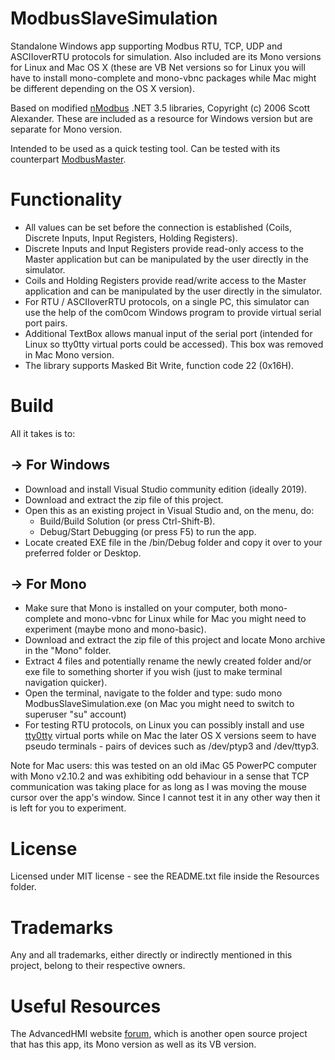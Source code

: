 # ModbusSlaveSimulation
Standalone Windows app supporting Modbus RTU, TCP, UDP and ASCIIoverRTU protocols for simulation. Also included are its Mono versions for Linux and Mac OS X (these are VB Net versions so for Linux you will have to install mono-complete and mono-vbnc packages while Mac might be different depending on the OS X version).

Based on modified [nModbus](https://code.google.com/p/nmodbus/) .NET 3.5 libraries, Copyright (c) 2006 Scott Alexander.
These are included as a resource for Windows version but are separate for Mono version.

Intended to be used as a quick testing tool. Can be tested with its counterpart [ModbusMaster](https://github.com/GitHubDragonFly/ModbusMaster).

# Functionality
- All values can be set before the connection is established (Coils, Discrete Inputs, Input Registers, Holding Registers).
- Discrete Inputs and Input Registers provide read-only access to the Master application but can be manipulated by the user directly in the simulator.
- Coils and Holding Registers provide read/write access to the Master application and can be manipulated by the user directly in the simulator.
- For RTU / ASCIIoverRTU protocols, on a single PC, this simulator can use the help of the com0com Windows program to provide virtual serial port pairs.
- Additional TextBox allows manual input of the serial port (intended for Linux so tty0tty virtual ports could be accessed). This box was removed in Mac Mono version.
- The library supports Masked Bit Write, function code 22 (0x16H).

# Build
All it takes is to:
## -> For Windows
- Download and install Visual Studio community edition (ideally 2019).
- Download and extract the zip file of this project.
- Open this as an existing project in Visual Studio and, on the menu, do:
  - Build/Build Solution (or press Ctrl-Shift-B).
  - Debug/Start Debugging (or press F5) to run the app.
- Locate created EXE file in the /bin/Debug folder and copy it over to your preferred folder or Desktop.
## -> For Mono
- Make sure that Mono is installed on your computer, both mono-complete and mono-vbnc for Linux while for Mac you might need to experiment (maybe mono and mono-basic).
- Download and extract the zip file of this project and locate Mono archive in the "Mono" folder.
- Extract 4 files and potentially rename the newly created folder and/or exe file to something shorter if you wish (just to make terminal navigation quicker).
- Open the terminal, navigate to the folder and type: sudo mono ModbusSlaveSimulation.exe (on Mac you might need to switch to superuser "su" account)
- For testing RTU protocols, on Linux you can possibly install and use [tty0tty](https://github.com/freemed/tty0tty) virtual ports while on Mac the later OS X versions seem to have pseudo terminals - pairs of devices such as /dev/ptyp3 and /dev/ttyp3.

Note for Mac users: this was tested on an old iMac G5 PowerPC computer with Mono v2.10.2 and was exhibiting odd behaviour in a sense that TCP communication was taking place for as long as I was moving the mouse cursor over the app's window. Since I cannot test it in any other way then it is left for you to experiment.

# License
Licensed under MIT license - see the README.txt file inside the Resources folder.

# Trademarks
Any and all trademarks, either directly or indirectly mentioned in this project, belong to their respective owners.

# Useful Resources
The AdvancedHMI website [forum](https://www.advancedhmi.com/forum/), which is another open source project that has this app, its Mono version as well as its VB version.
